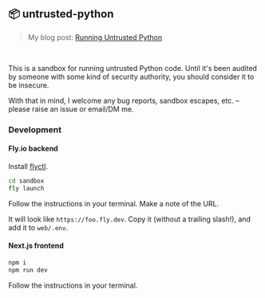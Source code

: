 ## 📦 untrusted-python
> My blog post: [Running Untrusted Python](https://healeycodes.com/running-untrusted-python)

<br>

This is a sandbox for running untrusted Python code. Until it's been audited by someone with some kind of security authority, you should consider it to be insecure.

With that in mind, I welcome any bug reports, sandbox escapes, etc. – please raise an issue or email/DM me.

### Development

#### Fly.io backend

Install [flyctl](https://fly.io/docs/hands-on/install-flyctl/).

```bash
cd sandbox
fly launch
```

Follow the instructions in your terminal. Make a note of the URL.

It will look like `https://foo.fly.dev`. Copy it (without a trailing slash!), and add it to `web/.env`.

#### Next.js frontend

```bash
npm i
npm run dev
```

Follow the instructions in your terminal.
